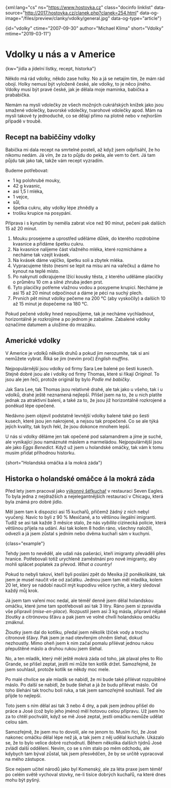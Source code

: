 
{xml:lang="cs" ns="https://www.hostovka.cz" class="docinfo linklist" data-source="http://2017.hostovka.cz/clanek.php?clanek=254.html" data-og-image="/files/preview/clanky/vdolky/general.jpg" data-og-type="article"}

{id="vdolky" ctime="2007-09-30" author="Michael Klíma" short="Vdolky" mtime="2019-03-11"}

# Vdolky u nás a v Americe

<!-- generated attribute kw by user_udpatekw.sh on 2019-03-11, do not edit -->

{kw="jídla a jídelní lístky, recept, historka"}

Někdo má rád vdolky, někdo zase holky. No a já se netajím tím, že mám rád obojí. Holky nemusí být vyloženě české, ale vdolky, to je něco jiného. Vdolky musí být pravé české, jak je dělala moje maminka, babička a prababička.

Nemám na mysli vdolečky ze všech možných cukrářských knížek jako jsou smažené vdolečky, bavorské vdolečky, tvarohové vdolečky apod. Mám na mysli takové ty jednoduché, co se dělají přímo na plotně nebo v nejhorším případě v troubě.

## Recept na babiččiny vdolky

Babička mi dala recept na smrtelné posteli, až když jsem odpřisáhl, že ho nikomu nedám. Já vím, že za to půjdu do pekla, ale vem to čert. Já tam půjdu tak jako tak, takže vám recept vyzradím.

Budeme potřebovat:

  * 1 kg polohrubé mouky,
  * 42 g kvasnic,
  * asi 1,5 l mléka,
  * 1 vejce,
  * sůl,
  * špetka cukru, aby vdolky lépe zhnědly a
  * trošku krupice na posypání.

Příprava i s kynutím by neměla zabrat více než 90 minut, pečení pak dalších 15 až 20 minut.

  1. Mouku prosejeme a uprostřed uděláme důlek, do kterého rozdrobíme kvasnice a přidáme špetku cukru.
  2. Na kvasnice nalijeme část vlažného mléka, které rozmícháme a necháme tak vzejít kvásek.
  3. Na kvásek dáme vajíčko, špetku soli a zbytek mléka.
  4. Vypracujeme těsto (nesmí se lepit na mísu ani na vařečku) a dáme ho kynout na teplé místo.
  5. Po nakynutí odkrajujeme lžící kousky těsta, z kterého uděláme placičky o průměru 10 cm a silné zhruba jeden prst.
  6. Tyto placičky potřeme vlažnou vodou a posypeme krupicí. Necháme je asi 15 až 20 minut odpočinout a dáme je péci na suchý plech.
  7. Prvních pět minut vdolky pečeme na 200 °C (aby vyskočily) a dalších 10 až 15 minut je dopečeme na 180 °C.

Pokud pečené vdolky hned nepoužijeme, tak je necháme vychladnout, horizontálně je rozkrojíme a po jednom je zabalíme. Zabalené vdolky označíme datumem a uložíme do mrazáku.

## Americké vdolky

V Americe je vdolků několik druhů a pokud jim nerozumíte, tak si ani nemůžete vybrat. Říká se jim (nevím proč) _English muffins_.

Nejpopulárnější jsou vdolky od firmy Sara Lee balené po šesti kusech. Stejně dobré jsou ale i vdolky od firmy Thomas, které si říkají _Original_. To jsou ale jen řeči, protože originál by bylo _Podle mé babičky_.

Jak Sara Lee, tak Thomas jsou relativně drahé, ale tak jako u všeho, tak i u vdolků, drahé ještě neznamená nejlepší. Přišel jsem na to, že u nich platíte jednak za atraktivní balení, a také za to, že jsou již horizontálně rozkrojené a poněkud lépe opečené.

Nedávno jsem objevil podstatně levnější vdolky balené také po šesti kusech, které jsou jen nakrojené, a nejsou tak propečené. Co se ale týká jejich kvality, tak bych řekl, že jsou dokonce mnohem lepší.

U nás si vdolky děláme jen tak opečené pod salamandrem a jíme je suché, ale vynikající jsou namáznuté máslem a marmeládou. Nejpopulárnější jsou ale jako _Eggs Benedict_. Když už jsem u holandské omáčky, tak vám k tomu musím přidat příhodnou historku.

{short="Holandská omáčka á la mokrá záda"}

## Historka o holandské omáčce á la mokrá záda

Před lety jsem pracoval jako [výkonný šéfkuchař][1] v restauraci Seven Eagles. To byla jedna z nejdražších a nejelegantnějších restaurací v Chicagu, která byla známá pro dobré jídlo.

Měl jsem tam k dispozici asi 15 kuchařů, přičemž žádný z nich nebyl vyučený. Navíc to byli z 90 % Mexičané, a to většinou ilegální imigranti. Tudíž se asi tak každé 3 měsíce stalo, že nás _vybílila_ cizinecká policie, která většinou přijela na udání. Asi tak kolem 8 hodin ráno, všechny naložili, odvezli a já jsem zůstal s jedním nebo dvěma kuchaři sám v kuchyni.

{class="example"}

Tehdy jsem to nevěděl, ale udali nás pašeráci, kteří imigranty převáděli přes hranice. Potřebovali totiž urychleně zaměstnání pro nové imigranty, aby mohli splácet poplatek za převod. _What a country!_

Pokud to nebyli takoví, kteří byli posláni zpět do Mexika již poněkolikáté, tak jsem je musel naučit vše od začátku. Jednou jsem tam měl mladíka, kolem 20 let, který se nádobí naučil mýt kupodivu velice rychle, a který sledoval každý můj krok.

Já jsem tam vaření moc nedal, ale téměř denně jsem dělal holandskou omáčku, které jsme tam spotřebovali asi tak 3 litry. Ráno jsem si zpravidla vše připravil (_mise-en-place_). Rozpustil jsem asi 3 kg másla, připravil nějaké žloutky a citrónovou šťávu a pak jsem ve volné chvíli holandskou omáčku zmáknul.

Žloutky jsem dal do kotlíku, předal jsem několik lžiček vody a trochu citronové šťávy. Pak jsem je nad otevřeným ohněm šlehal, dokud nezhoustly. Mimo oheň jsem k nim začal pomalu přilévat jednou rukou přepuštěné máslo a druhou rukou jsem šlehal.

No, a ten mladík, který měl ještě mokrá záda od toho, jak plaval přes to Rio Grande, se přišel zeptat, jestli mi může ten kotlík držet. Samozřejmě, že jsem souhlasil, protože kotlík se někdy moc mele.

Po malé chvilce se ale mladík se nabídl, že mi bude také přilévat rozpuštěné máslo. Po další se nabídl, že bude šlehat a já že budu přilévat máslo. Od toho šlehání tak trochu bolí ruka, a tak jsem samozřejmě souhlasil. Teď ale přijde to nejlepší.

Toto jsem s ním dělal asi tak 3 nebo 4 dny, a pak jsem jednou přišel do práce a José (což bylo jeho jméno) měl hotovou celou přípravu. Už jsem ho za to chtěl pochválit, když se mě José zeptal, jestli omáčku nemůže udělat celou sám.

Samozřejmě, že jsem mu to dovolil, ale ne jenom to. Musím říci, že José nakonec omáčku dělal lépe než já, a tak jsem z něj udělal kuchaře. Ukázalo se, že to bylo velice dobré rozhodnutí. Během několika dalších týdnů José zvládl další oddělení. Nevím, co se s ním stalo po mém odchodu, ale kdybych tam býval zůstal, tak jsem přesvědčen, že by se určitě vypracoval na mého zástupce.

Sice nejsem učitel národů jako byl Komenský, ale za léta praxe jsem téměř po celém světě vychoval stovky, ne-li tisíce dobrých kuchařů, na které dnes mohu být pyšný.

 [1]: /kucharske_tituly#vykonny_sefkuchar
